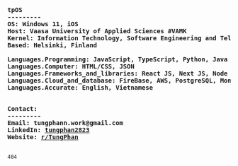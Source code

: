 <pre > <b>
  
tpOS
---------
OS: Windows 11, iOS
Host: Vaasa University of Applied Sciences #VAMK
Kernel: Information Technology, Software Engineering and Telecommunication #IT
Based: Helsinki, Finland
  
Languages.Programming: JavaScript, TypeScript, Python, Java
Languages.Computer: HTML/CSS, JSON
Languages.Frameworks_and_libraries: React JS, Next JS, Node JS, Express JS, Tailwind, GraphQL
Languages.Cloud_and_database: FireBase, AWS, PostgreSQL, MongoDB
Languages.Accurate: English, Vietnamese
  

Contact:
---------
Email: tungphann.work@gmail.com
LinkedIn: <a href="https://www.linkedin.com/in/tungphan2823/">tungphan2823</a>
Website: <a href="https://tungphan.id.vn/">r/TungPhan</a>
</b>
</pre>
<code style="color : name_color">404</code>
